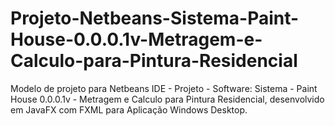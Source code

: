 # Projeto-Netbeans-Sistema-Paint-House-0.0.0.1v-Metragem-e-Calculo-para-Pintura-Residencial
Modelo de projeto para Netbeans IDE - Projeto - Software: Sistema - Paint House 0.0.0.1v - Metragem e Calculo para Pintura Residencial, desenvolvido em JavaFX com FXML para Aplicação Windows Desktop.

